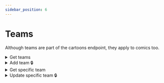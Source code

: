 ```yaml
---
sidebar_position: 6
---
```


# Teams

Although teams are part of the cartoons endpoint, they apply to comics too.

<details id="get-teams">
  <summary>Get teams</summary>

**GET** `https://staging-kaboom.herokuapp.com/v1/cartoons/teams/`

**Query params:**

| Name           | Value           | Type       | Required  |
|----------------|-----------------|------------|-----------|
| query          | x-men           | str        | no        |

\* pagination purposes

**Response:**

```json
{
  "count": 1,
  "next": null,
  "previous": null,
  "results": [
    {
      "id": 2,
      "name": "X-Men",
      "tagline": "Amazing X-Men",
      "disbanded": 2020,
      "history": "History of X-Men",
      "logo": "",
      "date_created": "2022-02-12T13:48:02.991776Z"
    }
  ]
}
```

</details>

<details id="add-team">
  <summary>Add team 🔒</summary>

**POST** `https://staging-kaboom.herokuapp.com/v1/cartoons/teams/`

**Headers:**

| Name          | Value                   | Required   |
|---------------|-------------------------|------------|
| Authorization | Token user_access_token | yes        |

**JSON Body:**

| Name                     | Required   |
|--------------------------|------------|
| name                     | yes        |
| tagline                  | no         |
| disbanded                | no         |
| history                  | no         |

**Response:**

```json
{
  "id": 3,
  "name": "Sinister Six",
  "tagline": null,
  "disbanded": null,
  "history": null,
  "logo": "",
  "date_created": "2022-03-09T12:40:35.036562Z"
}
```

</details>

<details id="get-spec-team">
  <summary>Get specific team</summary>

**GET** `https://staging-kaboom.herokuapp.com/v1/cartoons/teams/{team_id}/`

**Response:**

```json
{
  "id": 2,
  "name": "X-Men",
  "tagline": "Amazing X-Men",
  "disbanded": 2020,
  "history": "History of X-Men",
  "logo": "",
  "date_created": "2022-02-12T13:48:02.991776Z"
}
```

</details>

<details id="update-spec-team">
  <summary>Update specific team 🔒</summary>

**PATCH** `https://staging-kaboom.herokuapp.com/v1/cartoons/teams/{team_id}/`

**Headers:**

| Name          | Value                   | Required   |
|---------------|-------------------------|------------|
| Authorization | Token user_access_token | yes        |

**JSON Body:**

| Name                     | Required   |
|--------------------------|------------|
| name                     | no         |
| tagline                  | no         |
| disbanded                | no         |
| history                  | no         |

**Response:**

```json
{
  "id": 2,
  "name": "X-Men",
  "tagline": "Amazing X-Men",
  "disbanded": 2020,
  "history": "Updated History",
  "logo": "",
  "date_created": "2022-02-12T13:48:02.991776Z"
}
```

</details>